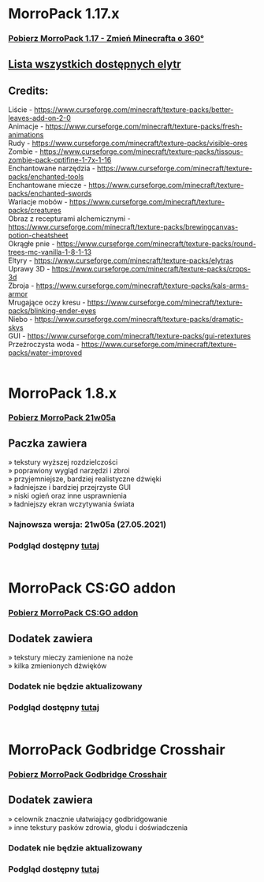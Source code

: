 # MorroPack 1.17.x

### [Pobierz MorroPack 1.17 - Zmień Minecrafta o 360°](LINK)

## [Lista wszystkich dostępnych elytr](https://docs.google.com/document/d/1CN3s56Uyc_KRxdez98k7kT4PVRrOEkA5bsrukZni5ZI/edit) 

## Credits:

Liście - https://www.curseforge.com/minecraft/texture-packs/better-leaves-add-on-2-0 </br>
Animacje - https://www.curseforge.com/minecraft/texture-packs/fresh-animations </br>
Rudy - https://www.curseforge.com/minecraft/texture-packs/visible-ores </br>
Zombie - https://www.curseforge.com/minecraft/texture-packs/tissous-zombie-pack-optifine-1-7x-1-16 </br>
Enchantowane narzędzia - https://www.curseforge.com/minecraft/texture-packs/enchanted-tools </br>
Enchantowane miecze - https://www.curseforge.com/minecraft/texture-packs/enchanted-swords </br>
Wariacje mobów - https://www.curseforge.com/minecraft/texture-packs/creatures </br>
Obraz z recepturami alchemicznymi - https://www.curseforge.com/minecraft/texture-packs/brewingcanvas-potion-cheatsheet </br>
Okrągłe pnie - https://www.curseforge.com/minecraft/texture-packs/round-trees-mc-vanilla-1-8-1-13 </br>
Eltyry - https://www.curseforge.com/minecraft/texture-packs/elytras </br>
Uprawy 3D - https://www.curseforge.com/minecraft/texture-packs/crops-3d </br>
Zbroja - https://www.curseforge.com/minecraft/texture-packs/kals-arms-armor </br>
Mrugające oczy kresu - https://www.curseforge.com/minecraft/texture-packs/blinking-ender-eyes </br>
Niebo - https://www.curseforge.com/minecraft/texture-packs/dramatic-skys </br>
GUI - https://www.curseforge.com/minecraft/texture-packs/gui-retextures </br>
Przeźroczysta woda - https://www.curseforge.com/minecraft/texture-packs/water-improved </br>
</br>

# MorroPack 1.8.x

### [Pobierz MorroPack 21w05a](https://github.com/itzMorro/MorroPack/raw/master/%C2%A7bMorroPack%20%C2%A7721w05a.zip)

## Paczka zawiera
» tekstury wyższej rozdzielczości </br>
» poprawiony wygląd narzędzi i zbroi </br>
» przyjemniejsze, bardziej realistyczne dźwięki </br>
» ładniejsze i bardziej przejrzyste GUI </br>
» niski ogień oraz inne usprawnienia </br>
» ładniejszy ekran wczytywania świata </br>

### Najnowsza wersja: 21w05a (27.05.2021)
### Podgląd dostępny [tutaj](https://imgur.com/a/QBtgNVf) </br> </br>

# MorroPack CS:GO addon

### [Pobierz MorroPack CS:GO addon](https://github.com/itzMorro/MorroPack/raw/master/%C2%A7bMorroPack%20%C2%A76CSGO%20addon.zip)

## Dodatek zawiera
» tekstury mieczy zamienione na noże </br>
» kilka zmienionych dźwięków

### Dodatek nie będzie aktualizowany
### Podgląd dostępny [tutaj](https://imgur.com/a/KVUkKNP) </br> </br>

# MorroPack Godbridge Crosshair

### [Pobierz MorroPack Godbridge Crosshair](https://github.com/itzMorro/MorroPack/raw/master/%C2%A7bMorroPack%20%C2%A76Godbridge%20Crosshair.zip)
## Dodatek zawiera
» celownik znacznie ułatwiający godbridgowanie </br>
» inne tekstury pasków zdrowia, głodu i doświadczenia

### Dodatek nie będzie aktualizowany
### Podgląd dostępny [tutaj](https://imgur.com/a/bTfQPMO) </br> </br>

